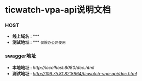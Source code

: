 # ticwatch-vpa-api说明文档

### HOST

* **线上域名** : ***
* **测试地址** : *** `仅限办公网使用`

### swagger地址
* **本地地址** : *http://localhost:8080/doc.html*
* **测试地址** : *http://106.75.81.82:8664/ticwatch-vpa-api/doc.html*